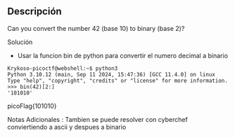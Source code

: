 
## Descripción

Can you convert the number 42 (base 10) to binary (base 2)?

Solución
- Usar la funcion bin de python para convertir el numero decimal a binario
```
Krykoso-picoctf@webshell:~$ python3
Python 3.10.12 (main, Sep 11 2024, 15:47:36) [GCC 11.4.0] on linux
Type "help", "copyright", "credits" or "license" for more information.
>>> bin(42)[2:]
'101010'
```

picoFlag{101010}

Notas Adicionales : Tambien se puede resolver con cyberchef conviertiendo a ascii y despues a binario